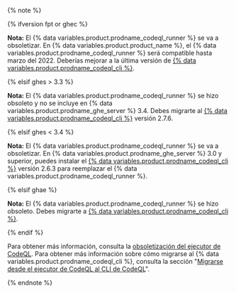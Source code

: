 {% note %}

{% ifversion fpt or ghec %}

**Nota:** El {% data variables.product.prodname_codeql_runner %} se va a obsoletizar. En {% data variables.product.product_name %}, el {% data variables.product.prodname_codeql_runner %} será compatible hasta marzo del 2022. Deberías mejorar a la última versión de [{% data variables.product.prodname_codeql_cli %}](https://github.com/github/codeql-action/releases).

{% elsif ghes > 3.3 %}

**Nota:** El {% data variables.product.prodname_codeql_runner %} se hizo obsoleto y no se incluye en {% data variables.product.prodname_ghe_server %} 3.4. Debes migrarte al [{% data variables.product.prodname_codeql_cli %}](https://github.com/github/codeql-action/releases) versión 2.7.6.

{% elsif ghes < 3.4 %}

**Nota:** El {% data variables.product.prodname_codeql_runner %} se va a obsoletizar. En {% data variables.product.prodname_ghe_server %} 3.0 y superior, puedes instalar el [{% data variables.product.prodname_codeql_cli %}](https://github.com/github/codeql-action/releases) versión 2.6.3 para reemplazar el {% data variables.product.prodname_codeql_runner %}.

{% elsif ghae %}

**Nota:** El {% data variables.product.prodname_codeql_runner %} se hizo obsoleto. Debes migrarte a [{% data variables.product.prodname_codeql_cli %}](https://github.com/github/codeql-action/releases).

{% endif %}

Para obtener más información, consulta la [obsoletización del ejecutor de CodeQL](https://github.blog/changelog/2021-09-21-codeql-runner-deprecation/). Para obtener más información sobre cómo migrarse al {% data variables.product.prodname_codeql_cli %}, consulta la sección "[Migrarse desde el ejecutor de CodeQL al CLI de CodeQL](/code-security/code-scanning/using-codeql-code-scanning-with-your-existing-ci-system/migrating-from-the-codeql-runner-to-codeql-cli)".

{% endnote %}
